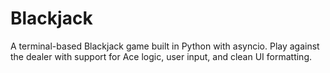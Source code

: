 # Blackjack
A terminal-based Blackjack game built in Python with asyncio. Play against the dealer with support for Ace logic, user input, and clean UI formatting.
